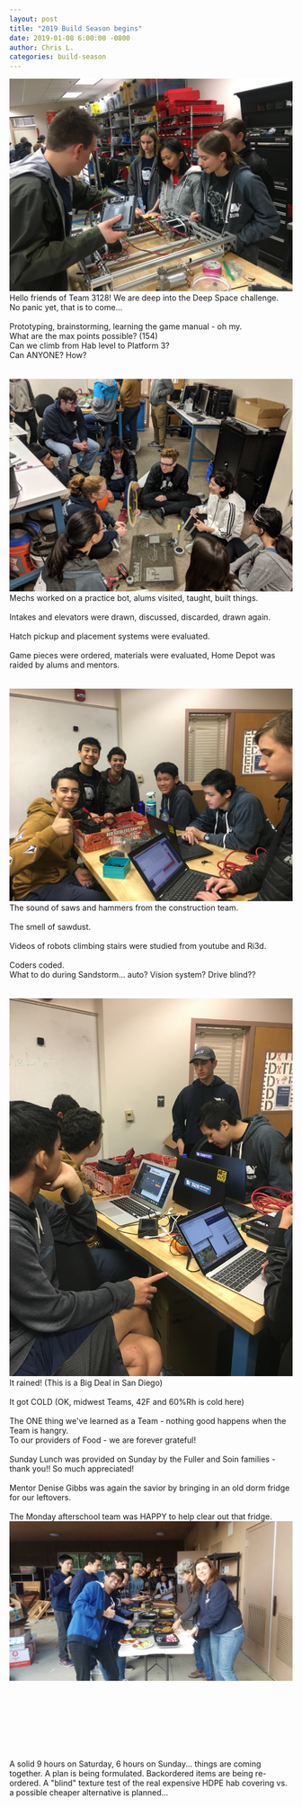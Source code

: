 ```yaml
---
layout: post
title: "2019 Build Season begins"
date: 2019-01-08 6:00:00 -0800
author: Chris L.
categories: build-season
---
```


<img src="/assets/Deep Space/Day_2a.JPG" class="rightimage">
Hello friends of Team 3128!  We are deep into the Deep Space challenge.  
<br>
No panic yet, that is to come...
<br>
<br>
Prototyping, brainstorming, learning the game manual - oh my.
<br>
What are the max points possible? (154)  
<br>
Can we climb from Hab level to Platform 3? 
<br>
Can ANYONE?  How?
<br>
<br>
<br>
<img src="/assets/Deep Space/Day_2c.jpg" class="leftimage">
Mechs worked on a practice bot, alums visited, taught, built things. 
<br>
<br>
Intakes and elevators were drawn, discussed, discarded, drawn again. 
<br>
<br>
Hatch pickup and placement systems were evaluated. 
<br>
<br>
Game pieces were ordered, materials were evaluated, Home Depot was raided by alums and mentors.  
<br>
<br>
<br>
<img src="/assets/Deep Space/Day_2.JPG" class="rightimage">
The sound of saws and hammers from the construction team. 
<br>
<br>
The smell of sawdust.
<br>
<br>
Videos of robots climbing stairs were studied from youtube and Ri3d.
<br>
<br>
Coders coded.  
<br>
What to do during Sandstorm... auto? Vision system?  Drive blind??
<br>
<br>
<br>
<img src="/assets/Deep Space/Day_2b.JPG" class="rightimage">
It rained! (This is a Big Deal in San Diego)
<br>
<br>
It got COLD (OK, midwest Teams, 42F and 60%Rh is cold here)
<br>
<br>
The ONE thing we've learned as a Team - nothing good happens when the Team is hangry.  
<br>
To our providers of Food - we are forever grateful!
<br>
<br>
Sunday Lunch was provided on Sunday by the Fuller and Soin families - thank you!! So much appreciated!
<br>
<br>
Mentor Denise Gibbs was again the savior by bringing in an old dorm fridge for our leftovers.  
<br>
<br>
The Monday afterschool team was HAPPY to help clear out that fridge.
<img src="/assets/Deep Space/Day_2d.jpg" class="leftimage">
<br>
<br>
<br>
<br>
<br>
<br>
<br>
<br>
<br>
A solid 9 hours on Saturday, 6 hours on Sunday... things are coming together. 
A plan is being formulated.  
Backordered items are being re-ordered.  
A "blind" texture test of the real expensive HDPE hab covering vs. a possible cheaper alternative is planned...
